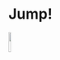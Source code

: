 # Jump!
<a href="https://ibb.co/X2wsCC6" style='
  width:100%;
  '>
<img src="https://i.ibb.co/NV4jyyf/Jump-Canvas-Game.png" style='
  width:10%;
  '>
</a>
